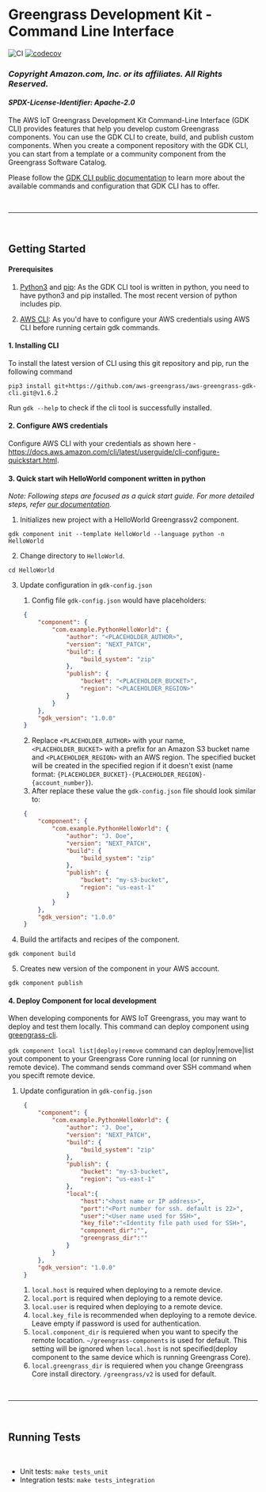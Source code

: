 # Greengrass Development Kit - Command Line Interface
![CI](https://github.com/aws-greengrass/aws-greengrass-gdk-cli/workflows/CI/badge.svg?branch=main)
[![codecov](https://codecov.io/gh/aws-greengrass/aws-greengrass-gdk-cli/branch/main/graph/badge.svg)](https://codecov.io/gh/aws-greengrass/aws-greengrass-gdk-cli)

### *Copyright Amazon.com, Inc. or its affiliates. All Rights Reserved.*
#### *SPDX-License-Identifier: Apache-2.0*

The AWS IoT Greengrass Development Kit Command-Line Interface (GDK CLI) provides features that help you develop custom Greengrass components. You can use the GDK CLI to create, build, and publish custom components. When you create a component repository with the GDK CLI, you can start from a template or a community component from the Greengrass Software Catalog.

Please follow the [GDK CLI public documentation](https://docs.aws.amazon.com/greengrass/v2/developerguide/greengrass-development-kit-cli.html) to learn more about the available commands and configuration that GDK CLI has to offer.

<br />

---

<br />

## Getting Started

#### Prerequisites
 1. [Python3](https://www.python.org/downloads/) and [pip](https://pip.pypa.io/en/latest/installation/): As the GDK CLI tool is written in python, you need to have python3 and pip installed. The most recent version of python includes pip.

 2. [AWS CLI](https://docs.aws.amazon.com/cli/latest/userguide/getting-started-install.html): As you'd have to configure your AWS credentials using AWS CLI before running certain gdk commands.

#### 1. Installing CLI

To install the latest version of CLI using this git repository and pip, run the following command

`pip3 install git+https://github.com/aws-greengrass/aws-greengrass-gdk-cli.git@v1.6.2`

Run `gdk --help` to check if the cli tool is successfully installed.

#### 2. Configure AWS credentials

Configure AWS CLI with your credentials as shown here - https://docs.aws.amazon.com/cli/latest/userguide/cli-configure-quickstart.html.

#### 3. Quick start wih HelloWorld component written in python

*Note: Following steps are focused as a quick start guide. For more detailed steps, refer [our documentation](https://docs.aws.amazon.com/greengrass/v2/developerguide/create-components.html#create-component-gdk-cli).*

1. Initializes new project with a HelloWorld Greengrassv2 component.

`gdk component init --template HelloWorld --language python -n HelloWorld`

2. Change directory to `HelloWorld`.

`cd HelloWorld`

3. Update configuration in `gdk-config.json`
   1. Config file `gdk-config.json` would have placeholders:
   ```json
    {
        "component": {
            "com.example.PythonHelloWorld": {
                "author": "<PLACEHOLDER_AUTHOR>",
                "version": "NEXT_PATCH",
                "build": {
                    "build_system": "zip"
                },
                "publish": {
                    "bucket": "<PLACEHOLDER_BUCKET>",
                    "region": "<PLACEHOLDER_REGION>"
                }
            }
        },
        "gdk_version": "1.0.0"
    }
   ```
   2. Replace `<PLACEHOLDER_AUTHOR>` with your name, `<PLACEHOLDER_BUCKET>` with a prefix for an Amazon S3 bucket name and `<PLACEHOLDER_REGION>` with an AWS region. The specified bucket will be created in the specified region if it doesn't exist (name format: `{PLACEHOLDER_BUCKET}-{PLACEHOLDER_REGION}-{account_number}`).
   3. After replace these value the `gdk-config.json` file should look similar to:
   ```json
    {
        "component": {
            "com.example.PythonHelloWorld": {
                "author": "J. Doe",
                "version": "NEXT_PATCH",
                "build": {
                    "build_system": "zip"
                },
                "publish": {
                    "bucket": "my-s3-bucket",
                    "region": "us-east-1"
                }
            }
        },
        "gdk_version": "1.0.0"
    }
   ```

4. Build the artifacts and recipes of the component.

`gdk component build`

5. Creates new version of the component in your AWS account.

`gdk component publish`

#### 4. Deploy Component for local development

When developing components for AWS IoT Greengrass, you may want to deploy and test them locally. This command can deploy component using [greengrass-cli](https://docs.aws.amazon.com/greengrass/v2/developerguide/gg-cli-reference.html).

`gdk component local list|deploy|remove` command can deploy|remove|list yout component to your Greengrass Core running local (or running on remote device). The command sends command over SSH command when you specift remote device.

1. Update configuration in `gdk-config.json`
   ```json
    {
        "component": {
            "com.example.PythonHelloWorld": {
                "author": "J. Doe",
                "version": "NEXT_PATCH",
                "build": {
                    "build_system": "zip"
                },
                "publish": {
                    "bucket": "my-s3-bucket",
                    "region": "us-east-1"
                },
                "local":{
                    "host":"<host name or IP address>",
                    "port":"<Port number for ssh. default is 22>",
                    "user":"<User name used for SSH>",
                    "key_file":"<Identity file path used for SSH>",
                    "component_dir":"",
                    "greengrass_dir":""
                }
            }
        },
        "gdk_version": "1.0.0"
    }
   ```
    1. `local.host` is required when deploying to a remote device.
    1. `local.port` is required when deploying to a remote device.
    1. `local.user` is required when deploying to a remote device.
    1. `local.key_file` is recommended when deploying to a remote device. Leave empty if password is used for authentication.
    1. `local.component_dir` is requiered when you want to specify the remote location. `~/greengrass-components` is used for default. This setting will be ignored when `local.host` is not specified(deploy component to the same device which is running Greengrass Core).
    1. `local.greengrass_dir` is requiered when you change Greengrass Core install directory. `/greengrass/v2` is used for default.


<br />

---


<br />

## Running Tests

<br />

* Unit tests: `make tests_unit`
* Integration tests: `make tests_integration`
